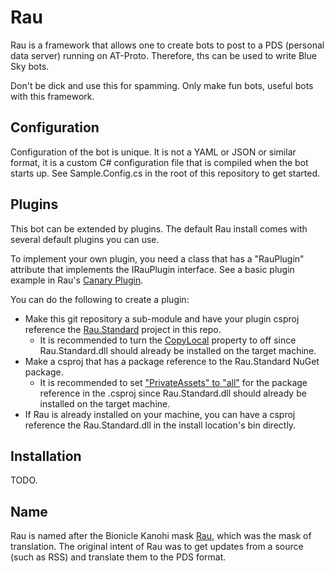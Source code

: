 # Rau

Rau is a framework that allows one to create bots to post to a PDS (personal data server) running on AT-Proto.  Therefore, ths can be used to write Blue Sky bots.

Don't be dick and use this for spamming.  Only make fun bots, useful bots with this framework.

## Configuration

Configuration of the bot is unique.  It is not a YAML or JSON or similar format, it is a custom C# configuration file
that is compiled when the bot starts up.
See Sample.Config.cs in the root of this repository to get started.

## Plugins

This bot can be extended by plugins.  The default Rau install comes with several default plugins you can use.

To implement your own plugin, you need a class that has a "RauPlugin" attribute that implements the IRauPlugin interface.
See a basic plugin example in Rau's [Canary Plugin](https://github.com/xforever1313/Rau/blob/main/src/Plugins/Rau.Plugins.Canary/CanaryPlugin.cs).

You can do the following to create a plugin:

* Make this git repository a sub-module and have your plugin csproj reference the [Rau.Standard](https://github.com/xforever1313/Rau/blob/main/src/Rau.Standard/Rau.Standard.csproj) project in this repo.
  * It is recommended to turn the [CopyLocal](https://learn.microsoft.com/en-us/dotnet/api/vslangproj.reference.copylocal?view=visualstudiosdk-2022) property to off since Rau.Standard.dll should already be installed on the target machine.
* Make a csproj that has a package reference to the Rau.Standard NuGet package.
  * It is recommended to set ["PrivateAssets" to "all"](https://learn.microsoft.com/en-us/dotnet/api/vslangproj.reference.copylocal?view=visualstudiosdk-2022) for the package reference in the .csproj since Rau.Standard.dll should already be installed on the target machine.
* If Rau is already installed on your machine, you can have a csproj reference the Rau.Standard.dll in the install location's bin directly.

## Installation

TODO.

## Name

Rau is named after the Bionicle Kanohi mask [Rau](https://bionicle.fandom.com/wiki/Rau), which was the mask of translation.  The original intent of Rau was to get updates from a source (such as RSS) and translate them to the PDS format.
